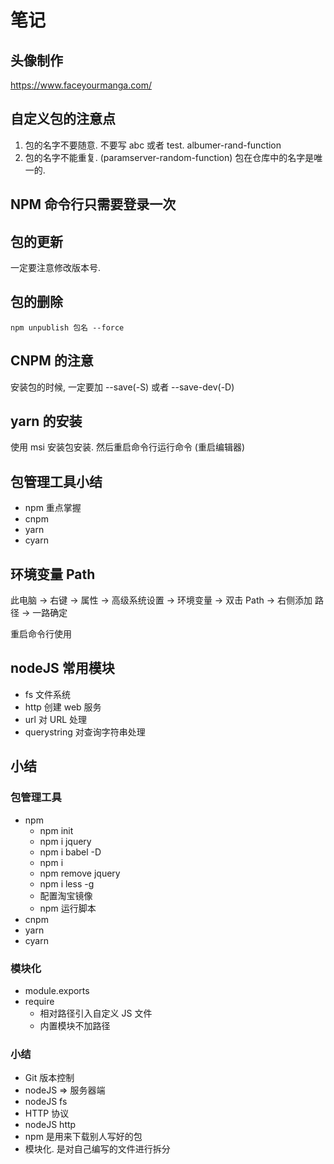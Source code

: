 # 笔记

## 头像制作
https://www.faceyourmanga.com/

## 自定义包的注意点
1. 包的名字不要随意. 不要写 abc 或者 test. albumer-rand-function
2. 包的名字不能重复. (paramserver-random-function) 包在仓库中的名字是唯一的.

## NPM 命令行只需要登录一次

## 包的更新
一定要注意修改版本号.

## 包的删除
```
npm unpublish 包名 --force
```

## CNPM 的注意
安装包的时候, 一定要加 --save(-S) 或者 --save-dev(-D)

## yarn 的安装
使用 msi 安装包安装.  然后重启命令行运行命令 (重启编辑器)

## 包管理工具小结
* npm    重点掌握
* cnpm
* yarn
* cyarn

## 环境变量 Path
此电脑 -> 右键 -> 属性 -> 高级系统设置 -> 环境变量 -> 双击 Path -> 右侧添加 路径 -> 一路确定

重启命令行使用

## nodeJS 常用模块
* fs            文件系统
* http          创建 web 服务
* url           对 URL 处理
* querystring   对查询字符串处理

## 小结

### 包管理工具
* npm  
  * npm init
  * npm i jquery 
  * npm i babel -D
  * npm i
  * npm remove jquery
  * npm i less -g
  * 配置淘宝镜像
  * npm 运行脚本
* cnpm
* yarn
* cyarn

### 模块化
* module.exports
* require
  * 相对路径引入自定义 JS 文件
  * 内置模块不加路径 

### 小结
* Git 版本控制 
* nodeJS  =>  服务器端 
* nodeJS fs
* HTTP 协议
* nodeJS http
* npm 是用来下载别人写好的包
* 模块化. 是对自己编写的文件进行拆分

##



